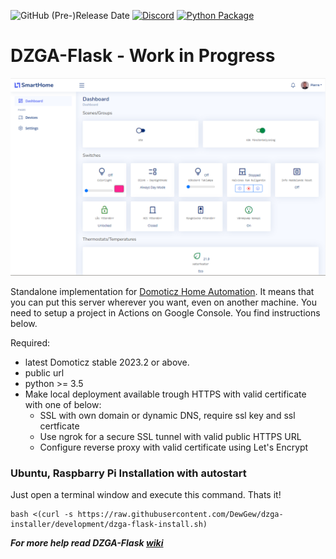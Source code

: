 ![GitHub (Pre-)Release Date](https://img.shields.io/github/release-date-pre/dewgew/DZGA-Flask) [![Discord](https://img.shields.io/discord/664815298284748830?logo=discord)](https://discordapp.com/invite/AmJV6AC) [![Python Package](https://github.com/DewGew/DZGA-Flask/actions/workflows/python-app.yml/badge.svg?branch=main)](https://github.com/DewGew/DZGA-Flask/actions/workflows/python-app.yml)
# DZGA-Flask - Work in Progress

<img src="/static/img/DZGA-Flask.png" alt="drawing" width="1000"/>

Standalone implementation for [Domoticz Home Automation](https://www.domoticz.com/). It means that you can put this server wherever you want, even on another machine. You need to setup a project in Actions on Google Console. You find instructions below.

Required:
- latest Domoticz stable 2023.2 or above.
- public url
- python >= 3.5
- Make local deployment available trough HTTPS with valid certificate with one of below:
  - SSL with own domain or dynamic DNS, require ssl key and ssl certficate
  - Use ngrok for a secure SSL tunnel with valid public HTTPS URL
  - Configure reverse proxy with valid certificate using Let's Encrypt

### Ubuntu, Raspbarry Pi Installation with autostart

Just open a terminal window and execute this command. Thats it!

```
bash <(curl -s https://raw.githubusercontent.com/DewGew/dzga-installer/development/dzga-flask-install.sh)
```
***For more help read DZGA-Flask [wiki](https://github.com/DewGew/DZGA-Flask/wiki)***
